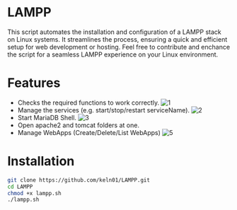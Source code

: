 # LAMPP
This script automates the installation and configuration of a LAMPP stack on Linux systems. It streamlines the process, ensuring a quick and efficient setup for web development or hosting. Feel free to contribute and enchance the script for a seamless LAMPP experience on your Linux environment.

# Features
+ Checks the required functions to work correctly.
![1](https://i.ibb.co/n1PHw4D/menu.png)
+ Manage the services (e.g. start/stop/restart serviceName).
![2](https://i.ibb.co/85YqCbr/mariadb.png)
+ Start MariaDB Shell.
![3](https://i.ibb.co/85YqCbr/mariadb.png)
+ Open apache2 and tomcat folders at one.
+ Manage WebApps (Create/Delete/List WebApps)
![5](https://i.ibb.co/8Ddp2xj/manage-Web-Apps.png)

# Installation
```sh
git clone https://github.com/keln01/LAMPP.git
cd LAMPP
chmod +x lampp.sh
./lampp.sh
```
